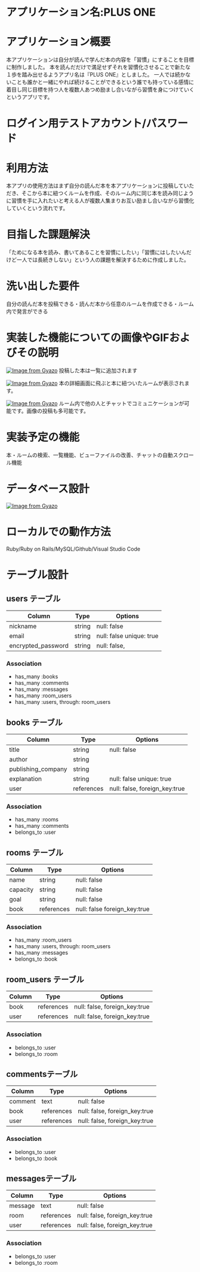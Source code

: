 
# アプリケーション名:PLUS ONE

# アプリケーション概要
本アプリケーションは自分が読んで学んだ本の内容を「習慣」にすることを目標に制作しました。
本を読んだだけで満足せずそれを習慣化させることで新たな１歩を踏み出せるようアプリ名は『PLUS ONE』としました。
一人では続かないことも誰かと一緒にやれば続けることができるという誰でも持っている感情に着目し同じ目標を持つ人を複数人あつめ励まし合いながら習慣を身につけていくというアプリです。


# ログイン用テストアカウント/パスワード

# 利用方法
本アプリの使用方法はまず自分の読んだ本を本アプリケーションに投稿していただき、そこから本に紐つくルームを作成、そのルーム内に同じ本を読み同じように習慣を手に入れたいと考える人が複数人集まりお互い励まし合いながら習慣化していくという流れです。

# 目指した課題解決
「ためになる本を読み、書いてあることを習慣にしたい」「習慣にはしたいんだけど一人では長続きしない」という人の課題を解決するために作成しました。

# 洗い出した要件
自分の読んだ本を投稿できる・読んだ本から任意のルームを作成できる・ルーム内で発言ができる

# 実装した機能についての画像やGIFおよびその説明
[![Image from Gyazo](https://i.gyazo.com/4779a86f8c4c6cf0b2d6946b6a100b70.jpg)](https://gyazo.com/4779a86f8c4c6cf0b2d6946b6a100b70)
投稿した本は一覧に追加されます

[![Image from Gyazo](https://i.gyazo.com/4b6e084638f50fd278fe7f4844569830.png)](https://gyazo.com/4b6e084638f50fd278fe7f4844569830)
本の詳細画面に飛ぶと本に紐ついたルームが表示されます。

[![Image from Gyazo](https://i.gyazo.com/bad291ef2a839423700372c6d827edae.jpg)](https://gyazo.com/bad291ef2a839423700372c6d827edae)
ルーム内で他の人とチャットでコミュニケーションが可能です。画像の投稿も多可能です。

# 実装予定の機能
本・ルームの検索、一覧機能、ビューファイルの改善、チャットの自動スクロール機能

# データベース設計
[![Image from Gyazo](https://i.gyazo.com/154b329311f2ad694745b6d0591aa221.png)](https://gyazo.com/154b329311f2ad694745b6d0591aa221)

# ローカルでの動作方法
Ruby/Ruby on Rails/MySQL/Github/Visual Studio Code



# テーブル設計

## users テーブル

| Column             | Type   | Options                   |
| -----------------  | ------ | ------------------------- |
| nickname           | string | null: false               |
| email              | string | null: false  unique: true |
| encrypted_password | string | null: false,              | 

### Association

- has_many :books
- has_many :comments
- has_many :messages
- has_many :room_users
- has_many :users, through: room_users

## books テーブル

| Column             | Type       | Options                       |
| -----------------  | ---------- | ----------------------------- |
| title              | string     | null: false                   |
| author             | string     |                               |
| publishing_company | string     |                               | 
| explanation        | string     | null: false  unique: true     |
| user               | references | null: false, foreign_key:true | 


### Association

- has_many   :rooms
- has_many   :comments
- belongs_to :user


## rooms テーブル

| Column             | Type       | Options                       |
| -----------------  | ---------- | ----------------------------- |
| name               | string     | null: false                   |
| capacity           | string     | null: false                   |
| goal               | string     | null: false                   | 
| book               | references | null: false foreign_key:true  |
 


### Association

- has_many   :room_users
- has_many   :users, through: room_users
- has_many   :messages
- belongs_to :book



## room_users テーブル

| Column             | Type       | Options                       |
| -----------------  | ---------- | ----------------------------- |
| book               | references | null: false, foreign_key:true |
| user               | references | null: false, foreign_key:true |
 


### Association

- belongs_to :user
- belongs_to :room


## commentsテーブル

| Column             | Type       | Options                       |
| -----------------  | ---------- | ----------------------------- |
| comment            | text       | null: false                   |
| book               | references | null: false, foreign_key:true |
| user               | references | null: false, foreign_key:true |
 


### Association

- belongs_to :user
- belongs_to :book

## messagesテーブル

| Column             | Type       | Options                       |
| -----------------  | ---------- | ----------------------------- |
| message            | text       | null: false                   |
| room               | references | null: false, foreign_key:true |
| user               | references | null: false, foreign_key:true |
 


### Association

- belongs_to :user
- belongs_to :room




